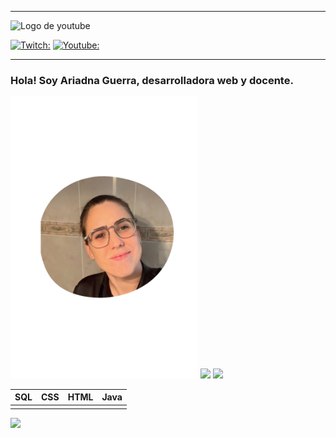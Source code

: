 ***

<img src='https://github.com/Ariadnaguerramar/ariadnaguerramar/blob/main/BANNERGITHUB.png' alt='Logo de youtube' width='1000px'/>


[![Twitch:](https://img.shields.io/twitch/status/ManzDev?label=Twitch&style=social)](https://twitch.tv/ManzDev)
[![Youtube:](https://img.shields.io/youtube/channel/subscribers/UCgZoKiTvvpEnr1zI6Kv_i7A)](https://youtube.com/@ManzDev)

---

### Hola! Soy Ariadna Guerra, desarrolladora web y docente.
<img src='https://github.com/Ariadnaguerramar/ariadnaguerramar/blob/main/perfil.png' width='300px'/>
<img src='https://static.wikia.nocookie.net/videojuego/images/7/74/Ms.jpeg/revision/latest/scale-to-width-down/1200?cb=20140609145003' width='300px'/>
<img src='https://i.vimeocdn.com/player/850888?sig=59226c4def783f78f0c9eb864d1895785f5237daa246cdf6240f9f5b3ebeef98&v=1' width='300px'/>

| SQL | CSS | HTML | Java |
| ---- | ---- | ---- | ---- | 
|      |     |       |      |

<a href='https://www.youtube.com/watch?v=Siivz7WriVA'>
<img src='https://i.ytimg.com/vi/Siivz7WriVA/hq720.jpg?sqp=-oaymwEnCNAFEJQDSFryq4qpAxkIARUAAIhCGAHYAQHiAQoIGBACGAY4AUAB&rs=AOn4CLCQAZk0MAa6vca-xwmjA3Q3JnlZpQ' width='300px'/>
</a>
